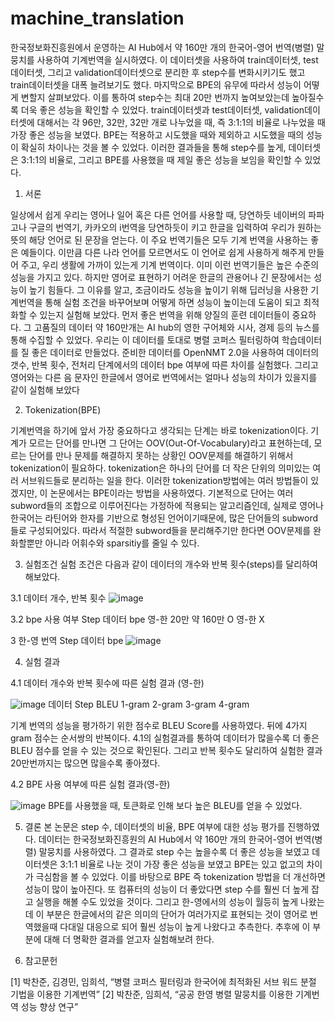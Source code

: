 # machine_translation

한국정보화진흥원에서 운영하는 AI Hub에서 약 160만 개의 한국어-영어 번역(병렬) 말뭉치를 사용하여 기계번역을 실시하였다. 이 데이터셋을 사용하여 train데이터셋, test데이터셋, 그리고 validation데이터셋으로 분리한 후 step수를 변화시키기도 했고 train데이터셋을 대폭 늘려보기도 했다. 마지막으로 BPE의 유무에 따라서 성능이 어떻게 변할지 살펴보았다. 이를 통하여 step수는 최대 20만 번까지 높여보았는데 높아질수록 더욱 좋은 성능을 확인할 수 있었다. train데이터셋과 test데이터셋, validation데이터셋에 대해서는 각 96만, 32만, 32만 개로 나누었을 때, 즉 3:1:1의 비율로 나누었을 때 가장 좋은 성능을 보였다. BPE는 적용하고 시도했을 때와 제외하고 시도했을 때의 성능이 확실히 차이나는 것을 볼 수 있었다. 이러한 결과들을 통해 step수를 높게, 데이터셋은 3:1:1의 비율로, 그리고 BPE를 사용했을 때 제일 좋은 성능을 보임을 확인할 수 있었다.

1. 서론

 일상에서 쉽게 우리는 영어나 일어 혹은 다른 언어를 사용할 때, 당연하듯 네이버의 파파고나 구글의 번역기, 카카오의 i번역을 당연하듯이 키고 한글을 입력하여 우리가 원하는 뜻의 해당 언어로 된 문장을 얻는다. 이 주요 번역기들은 모두 기계 번역을 사용하는 좋은 예들이다. 이만큼 다른 나라 언어를 모르면서도 이 언어로 쉽게 사용하게 해주게 만들어 주고, 우리 생활에 가까이 있는게 기계 번역이다. 이미 이런 번역기들은 높은 수준의 성능을 가지고 있다. 
 하지만 영어로 표현하기 어려운 한글의 
관용어나 긴 문장에서는 성능이 높기 힘들다. 그 이유를 알고, 조금이라도 성능을 높이기 
위해 딥러닝을 사용한 기계번역을 통해 실험 조건을 바꾸어보며 어떻게 하면 성능이 높이는데 도움이 되고 최적화할 수 있는지 실험해 보았다. 먼저 좋은 번역을 위해 양질의 훈련 데이터들이 중요하다. 그 고품질의 데이터 약 160만개는 AI hub의 영한 구어체와 시사, 경제 등의 뉴스를 통해 수집할 수 있었다. 우리는 이 데이터를 토대로 병렬 코퍼스 필터링하여 학습데이터를 질 좋은 데이터로 만들었다.  준비한 데이터를 OpenNMT 2.0을 사용하여 데이터의 갯수, 반복 횟수, 전처리 단계에서의 데이터 bpe 여부에 따른 차이를 실험했다. 그리고 영어와는 다른 음 문자인 한글에서 영어로 
번역에서는 얼마나 성능의 차이가 있을지를 같이 실험해 보았다

2. Tokenization(BPE)

 기계번역을 하기에 앞서 가장 중요하다고 생각되는 단계는 바로 tokenization이다. 기계가 모르는 단어를 만나면 그 단어는 OOV(Out-Of-Vocabulary)라고 표현하는데, 모르는 단어를 만나 문제를 해결하지 못하는 상황인 OOV문제를 해결하기 위해서 tokenization이 필요하다. tokenization은 하나의 단어를 더 작은 단위의 의미있는 여러 서브워드들로 분리하는 일을 한다. 이러한 tokenization방법에는 여러 방법들이 있겠지만, 이 논문에서는 BPE이라는 방법을 사용하였다. 기본적으로 단어는 여러 subword들의 조합으로 이루어진다는 가정하에 적용되는 알고리즘인데, 실제로 영어나 한국어는 라틴어와 한자를 기반으로 형성된 언어이기때문에, 많은 단어들의 subword들로 구성되어있다. 따라서 적절한 subword들을 분리해주기만 한다면 OOV문제를 완화할뿐만 아니라 어휘수와 sparsitiy를 줄일 수 있다.


3. 실험조건
실험 조건은 다음과 같이 데이터의 개수와 반복 횟수(steps)를 달리하여 해보았다.

3.1 데이터 개수, 반복 횟수
![image](https://user-images.githubusercontent.com/79649052/124239897-225aa100-db55-11eb-8c87-22d47f13c710.png)
  

3.2 bpe 사용 여부
	Step	데이터	bpe 
영-한	20만	약 160만	O
영-한			X







3 한-영 번역
	Step	데이터	bpe 
![image](https://user-images.githubusercontent.com/79649052/124239954-32728080-db55-11eb-81e2-e4de2d2525bb.png)









4. 실험 결과


4.1 데이터 개수와 반복 횟수에 따른 실험 결과 (영-한)

![image](https://user-images.githubusercontent.com/79649052/124239984-3ef6d900-db55-11eb-98b6-14e75043c8ba.png)
	데이터	Step	BLEU	1-gram	2-gram	3-gram	4-gram

 기계 번역의 성능을 평가하기 위한 점수로 BLEU Score를 사용하였다. 뒤에 4가지 gram 점수는 순서쌍의 반복이다. 4.1의 실험결과를 통하여 데이터가 많을수록 더 좋은 BLEU 점수를 얻을 수 있는 것으로 확인된다.  그리고 반복 횟수도 달리하여 실험한 결과 20만번까지는 많으면 많을수록 좋아졌다.


4.2 BPE 사용 여부에 따른 실험 결과(영-한)

![image](https://user-images.githubusercontent.com/79649052/124240031-4ae29b00-db55-11eb-9637-e3424daf242b.png)
 BPE를 사용했을 때, 토큰화로 인해 보다 높은 BLEU를 얻을 수 있었다.


5. 결론
본 논문은 step 수, 데이터셋의 비율, BPE 여부에 대한 성능 평가를 진행하였다. 데이터는 한국정보화진흥원의 AI Hub에서 약 160만 개의 한국어-영어 번역(병렬) 말뭉치를 사용하였다. 그 결과로 step 수는 높을수록 더 좋은 성능을 보였고 데이터셋은 3:1:1 비율로 나눈 것이 가장 좋은 성능을 보였고 BPE는 있고 없고의 차이가 극심함을 볼 수 있었다. 이를 바탕으로 BPE 즉 tokenization 방법을 더 개선하면 성능이 많이 높아진다. 또 컴퓨터의 성능이 더 좋았다면 step 수를 훨씬 더 높게 잡고 실행을 해볼 수도 있었을 것이다. 그리고 한-영에서의 성능이 월등히 높게 나왔는데 이 부분은 한글에서의 같은 의미의 단어가 여러가지로 표현되는 것이 영어로 번역했을때 다대일 대응으로 되어 훨씬 성능이 높게 나왔다고 추측한다. 추후에 이 부분에 대해 더 명확한 결과를 얻고자 실험해보려 한다.


6. 참고문헌

[1] 박찬준, 김경민, 임희석, “병렬 코퍼스 필터링과 한국어에 최적화된 서브 워드 분절 기법을 이용한 기계번역”
[2] 박찬준, 임희석, “공공 한영 병렬 말뭉치를 이용한 기계번역 성능 향상 연구”

